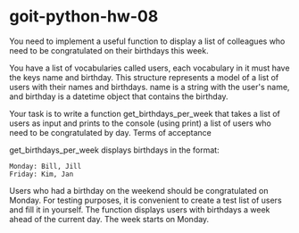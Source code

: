 # goit-python-hw-08

You need to implement a useful function to display a list of colleagues who need to be congratulated on their birthdays this week.

You have a list of vocabularies called users, each vocabulary in it must have the keys name and birthday. This structure represents a model of a list of users with their names and birthdays. name is a string with the user's name, and birthday is a datetime object that contains the birthday.

Your task is to write a function get_birthdays_per_week that takes a list of users as input and prints to the console (using print) a list of users who need to be congratulated by day.
Terms of acceptance

get_birthdays_per_week displays birthdays in the format:

```
Monday: Bill, Jill
Friday: Kim, Jan
```

Users who had a birthday on the weekend should be congratulated on Monday.
For testing purposes, it is convenient to create a test list of users and fill it in yourself.
The function displays users with birthdays a week ahead of the current day.
The week starts on Monday.
